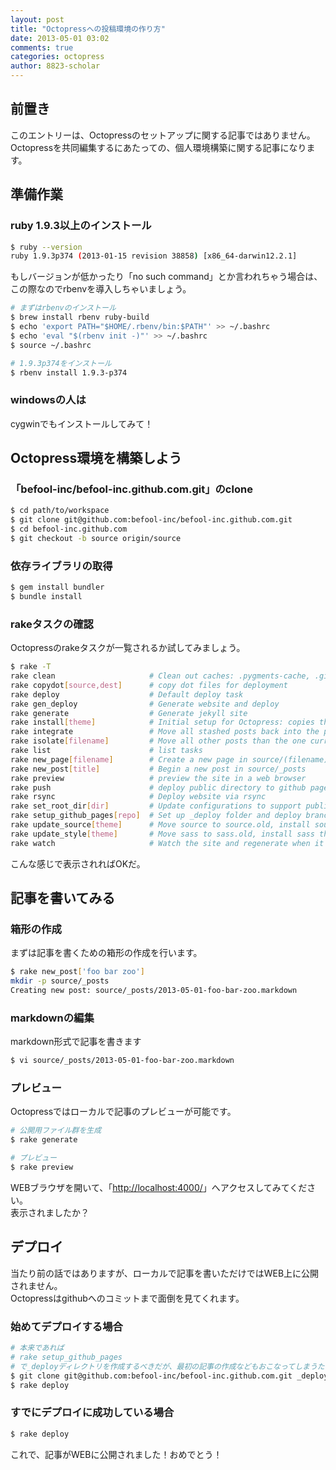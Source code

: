 ```yaml
---
layout: post
title: "Octopressへの投稿環境の作り方"
date: 2013-05-01 03:02
comments: true
categories: octopress
author: 8823-scholar
---
```


## 前置き

このエントリーは、Octopressのセットアップに関する記事ではありません。  
Octopressを共同編集するにあたっての、個人環境構築に関する記事になります。  


## 準備作業

### ruby 1.9.3以上のインストール

```bash
$ ruby --version
ruby 1.9.3p374 (2013-01-15 revision 38858) [x86_64-darwin12.2.1]
```

もしバージョンが低かったり「no such command」とか言われちゃう場合は、この際なのでrbenvを導入しちゃいましょう。

```bash
# まずはrbenvのインストール
$ brew install rbenv ruby-build
$ echo 'export PATH="$HOME/.rbenv/bin:$PATH"' >> ~/.bashrc
$ echo 'eval "$(rbenv init -)"' >> ~/.bashrc
$ source ~/.bashrc

# 1.9.3p374をインストール
$ rbenv install 1.9.3-p374
```

### windowsの人は

cygwinでもインストールしてみて！


## Octopress環境を構築しよう

### 「befool-inc/befool-inc.github.com.git」のclone

```bash
$ cd path/to/workspace
$ git clone git@github.com:befool-inc/befool-inc.github.com.git
$ cd befool-inc.github.com
$ git checkout -b source origin/source
```

### 依存ライブラリの取得

```bash
$ gem install bundler
$ bundle install
```

### rakeタスクの確認

Octopressのrakeタスクが一覧されるか試してみましょう。

```bash
$ rake -T
rake clean                     # Clean out caches: .pygments-cache, .gist-cache, .sass-cache
rake copydot[source,dest]      # copy dot files for deployment
rake deploy                    # Default deploy task
rake gen_deploy                # Generate website and deploy
rake generate                  # Generate jekyll site
rake install[theme]            # Initial setup for Octopress: copies the default theme into the path of Jekyll's generator.
rake integrate                 # Move all stashed posts back into the posts directory, ready for site generation.
rake isolate[filename]         # Move all other posts than the one currently being worked on to a temporary stash location (stash) so regenerating the site happens much more quickly.
rake list                      # list tasks
rake new_page[filename]        # Create a new page in source/(filename)/index.markdown
rake new_post[title]           # Begin a new post in source/_posts
rake preview                   # preview the site in a web browser
rake push                      # deploy public directory to github pages
rake rsync                     # Deploy website via rsync
rake set_root_dir[dir]         # Update configurations to support publishing to root or sub directory
rake setup_github_pages[repo]  # Set up _deploy folder and deploy branch for Github Pages deployment
rake update_source[theme]      # Move source to source.old, install source theme updates, replace source/_includes/navigation.html with source.old's navigation
rake update_style[theme]       # Move sass to sass.old, install sass theme updates, replace sass/custom with sass.old/custom
rake watch                     # Watch the site and regenerate when it changes
```

こんな感じで表示されればOKだ。


## 記事を書いてみる

### 箱形の作成

まずは記事を書くための箱形の作成を行います。

```bash
$ rake new_post['foo bar zoo']
mkdir -p source/_posts
Creating new post: source/_posts/2013-05-01-foo-bar-zoo.markdown
```

### markdownの編集

markdown形式で記事を書きます

```bash
$ vi source/_posts/2013-05-01-foo-bar-zoo.markdown
```

### プレビュー

Octopressではローカルで記事のプレビューが可能です。

```bash
# 公開用ファイル群を生成
$ rake generate

# プレビュー
$ rake preview
```

WEBブラウザを開いて、「[http://localhost:4000/](http://localhost:4000/)」へアクセスしてみてください。  
表示されましたか？


## デプロイ

当たり前の話ではありますが、ローカルで記事を書いただけではWEB上に公開されません。  
Octopressはgithubへのコミットまで面倒を見てくれます。  

### 始めてデプロイする場合

```bash
# 本来であれば
# rake setup_github_pages
# で_deployディレクトリを作成するべきだが、最初の記事の作成などもおこなってしまうためにcloneで対応
$ git clone git@github.com:befool-inc/befool-inc.github.com.git _deploy
$ rake deploy
```

### すでにデプロイに成功している場合

```bash
$ rake deploy
```

これで、記事がWEBに公開されました！おめでとう！

